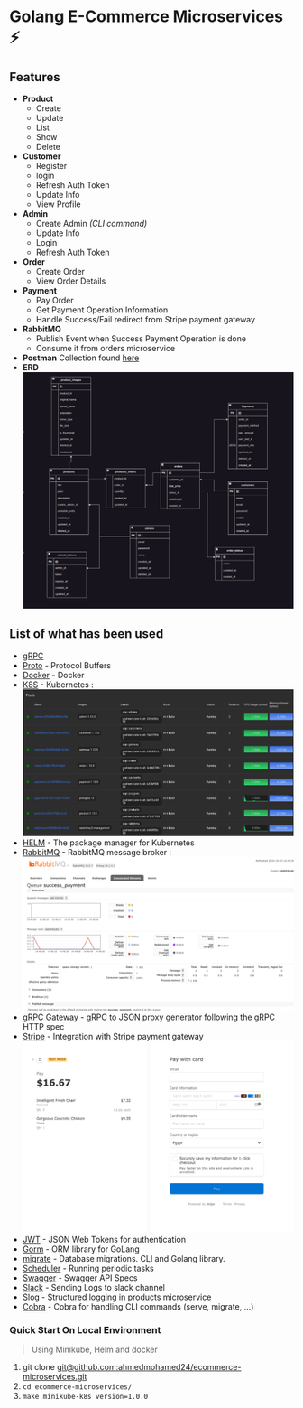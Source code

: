 # Golang E-Commerce Microservices ⚡️

## Features

- **Product**
  - Create
  - Update
  - List
  - Show
  - Delete
- **Customer**
  - Register
  - login
  - Refresh Auth Token
  - Update Info
  - View Profile
- **Admin**
  - Create Admin _(CLI command)_
  - Update Info
  - Login
  - Refresh Auth Token
- **Order**
  - Create Order
  - View Order Details
- **Payment**
  - Pay Order
  - Get Payment Operation Information
  - Handle Success/Fail redirect from Stripe payment gateway
- **RabbitMQ**
  - Publish Event when Success Payment Operation is done
  - Consume it from orders microservice
- **Postman** Collection found [here](/docs/postman-collection-v1.json)
- **ERD** ![database design](./docs/ERD.png)

## List of what has been used

- [gRPC](https://grpc.io/)
- [Proto](https://protobuf.dev/) - Protocol Buffers
- [Docker](https://www.docker.com/) - Docker
- [K8S](https://kubernetes.io/) - Kubernetes :![K8S](./docs/K8s.png)
- [HELM](https://helm.sh/) - The package manager for Kubernetes
- [RabbitMQ](https://www.rabbitmq.com/) - RabbitMQ message broker :![rabbitmq](./docs/rabbitmq-payment-queue.png)
- [gRPC Gateway](https://github.com/grpc-ecosystem/grpc-gateway) - gRPC to JSON proxy generator following the gRPC HTTP spec
- [Stripe](https://stripe.com/) - Integration with Stripe payment gateway ![stripe](./docs/stripe-payment.png)
- [JWT](https://github.com/golang-jwt/jwt) - JSON Web Tokens for authentication
- [Gorm](https://gorm.io/) - ORM library for GoLang
- [migrate](https://github.com/golang-migrate/migrate) - Database migrations. CLI and Golang library.
- [Scheduler](github.com/robfig/cron) - Running periodic tasks
- [Swagger](https://swagger.io/) - Swagger API Specs
- [Slack](https://slack.com/) - Sending Logs to slack channel
- [Slog](https://pkg.go.dev/log/slog) - Structured logging in products microservice
- [Cobra](https://github.com/spf13/cobra) - Cobra for handling CLI commands (serve, migrate, ...)

### Quick Start On Local Environment

> Using Minikube, Helm and docker

1. git clone [git@github.com:ahmedmohamed24/ecommerce-microservices.git](git@github.com:ahmedmohamed24/ecommerce-microservices.git)
2. `cd ecommerce-microservices/`
3. `make minikube-k8s version=1.0.0`

